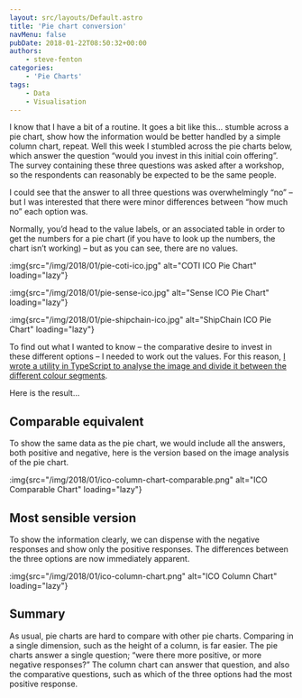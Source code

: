 ```yaml
---
layout: src/layouts/Default.astro
title: 'Pie chart conversion'
navMenu: false
pubDate: 2018-01-22T08:50:32+00:00
authors:
    - steve-fenton
categories:
    - 'Pie Charts'
tags:
    - Data
    - Visualisation
---
```


I know that I have a bit of a routine. It goes a bit like this… stumble across a pie chart, show how the information would be better handled by a simple column chart, repeat. Well this week I stumbled across the pie charts below, which answer the question “would you invest in this initial coin offering”. The survey containing these three questions was asked after a workshop, so the respondents can reasonably be expected to be the same people.

I could see that the answer to all three questions was overwhelmingly “no” – but I was interested that there were minor differences between “how much no” each option was.

Normally, you’d head to the value labels, or an associated table in order to get the numbers for a pie chart (if you have to look up the numbers, the chart isn’t working) – but as you can see, there are no values.

:img{src="/img/2018/01/pie-coti-ico.jpg" alt="COTI ICO Pie Chart" loading="lazy"}

:img{src="/img/2018/01/pie-sense-ico.jpg" alt="Sense ICO Pie Chart" loading="lazy"}

:img{src="/img/2018/01/pie-shipchain-ico.jpg" alt="ShipChain ICO Pie Chart" loading="lazy"}

To find out what I wanted to know – the comparative desire to invest in these different options – I needed to work out the values. For this reason, [I wrote a utility in TypeScript to analyse the image and divide it between the different colour segments](/2018/01/typescript-pixel-counter/).

Here is the result…

## Comparable equivalent

To show the same data as the pie chart, we would include all the answers, both positive and negative, here is the version based on the image analysis of the pie chart.

:img{src="/img/2018/01/ico-column-chart-comparable.png" alt="ICO Comparable Chart" loading="lazy"}

## Most sensible version

To show the information clearly, we can dispense with the negative responses and show only the positive responses. The differences between the three options are now immediately apparent.

:img{src="/img/2018/01/ico-column-chart.png" alt="ICO Column Chart" loading="lazy"}

## Summary

As usual, pie charts are hard to compare with other pie charts. Comparing in a single dimension, such as the height of a column, is far easier. The pie charts answer a single question; “were there more positive, or more negative responses?” The column chart can answer that question, and also the comparative questions, such as which of the three options had the most positive response.